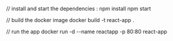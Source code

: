 // install and start the dependencies :
npm install
npm start

// build the docker image
docker build -t react-app .

// run the app
docker run -d --name reactapp -p 80:80 react-app
